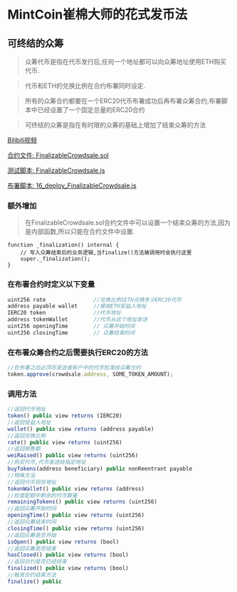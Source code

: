 # MintCoin崔棉大师的花式发币法

## 可终结的众筹
> 众筹代币是指在代币发行后,任何一个地址都可以向众筹地址使用ETH购买代币.

> 代币和ETH的兑换比例在合约布署同时设定.

> 所有的众筹合约都要在一个ERC20代币布署成功后再布署众筹合约,布署脚本中已经设置了一个固定总量的ERC20合约

> 可终结的众筹是指在有时限的众筹的基础上增加了结束众筹的方法

[Bilibili视频](https://www.bilibili.com/video/BV1E54y1D77H/)

[合约文件: FinalizableCrowdsale.sol](https://github.com/Fankouzu/MintCoin/blob/master/contracts/Crowdsale/FinalizableCrowdsale.sol)

[测试脚本: FinalizableCrowdsale.js](https://github.com/Fankouzu/MintCoin/blob/master/test/Crowdsale/FinalizableCrowdsale.js)

[布署脚本: 16_deploy_FinalizableCrowdsale.js](https://github.com/Fankouzu/MintCoin/blob/master/migrations/16_deploy_FinalizableCrowdsale.js)

### 额外增加
> 在FinalizableCrowdsale.sol合约文件中可以设置一个结束众筹的方法,因为是内部函数,所以只能在合约文件中设置.
```
function _finalization() internal {
    // 写入众筹结束后的业务逻辑,当finalize()方法被调用时会执行这里
    super._finalization();
}
```

### 在布署合约时定义以下变量
```javascript
uint256 rate               //兑换比例1ETH兑换多少ERC20代币
address payable wallet     //接收ETH受益人地址
IERC20 token               //代币地址
address tokenWallet        //代币从这个地址发送
uint256 openingTime        // 众筹开始时间
uint256 closingTime        // 众筹结束时间
```
### 在布署众筹合约之后需要执行ERC20的方法
```javascript
//在布署之后必须将发送者账户中的代币批准给众筹合约
token.approve(crowdsale.address, SOME_TOKEN_AMOUNT);
```
### 调用方法
```javascript
//返回代币地址
token() public view returns (IERC20)          
//返回受益人地址              
wallet() public view returns (address payable)              
//返回兑换比例
rate() public view returns (uint256) 
//返回销售额
weiRaised() public view returns (uint256)         
//购买代币,代币发送给指定地址          
buyTokens(address beneficiary) public nonReentrant payable  
//特殊方法
//返回代币现存地址
tokenWallet() public view returns (address)                 
//检查配额中剩余的代币数量
remainingTokens() public view returns (uint256)
//返回众筹开始时间
openingTime() public view returns (uint256)
//返回众筹结束时间
closingTime() public view returns (uint256)
//返回众筹是否开始
isOpen() public view returns (bool)
//返回众筹是否结束
hasClosed() public view returns (bool)
//返回合约是否已经结束
finalized() public view returns (bool)
//触发合约结束方法
finalize() public
```

